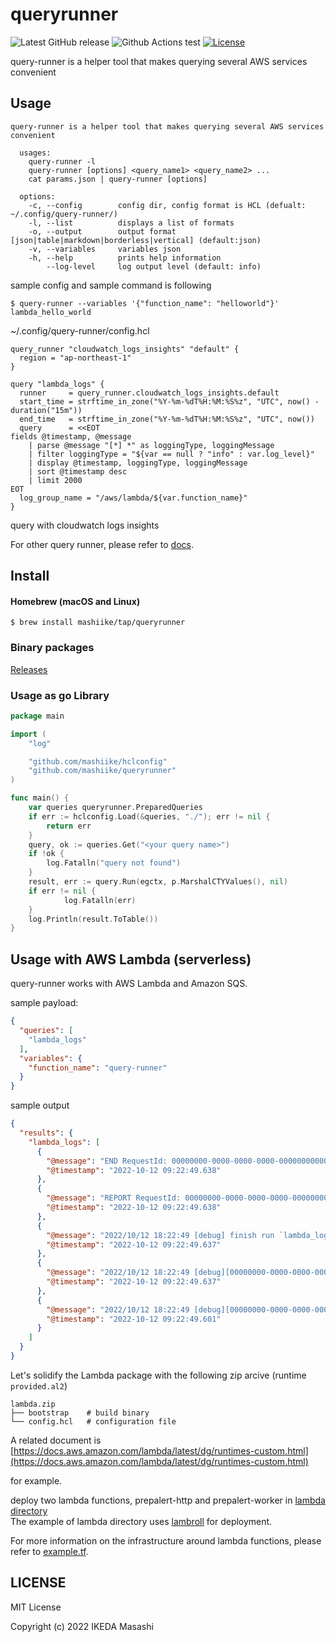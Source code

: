 # queryrunner
![Latest GitHub release](https://img.shields.io/github/release/mashiike/queryrunner.svg)
![Github Actions test](https://github.com/mashiike/queryrunner/workflows/Test/badge.svg?branch=main)
[![License](https://img.shields.io/badge/license-MIT-blue.svg)](https://github.com/mashiike/queryrunner/blob/master/LICENSE)

query-runner is a helper tool that makes querying several AWS services convenient

## Usage 

```
query-runner is a helper tool that makes querying several AWS services convenient

  usages:
    query-runner -l
    query-runner [options] <query_name1> <query_name2> ...
    cat params.json | query-runner [options]

  options:
    -c, --config        config dir, config format is HCL (defualt: ~/.config/query-runner/)
    -l, --list          displays a list of formats
    -o, --output        output format [json|table|markdown|borderless|vertical] (default:json)
    -v, --variables     variables json
    -h, --help          prints help information
        --log-level     log output level (default: info)
```

sample config and sample command is following

```
$ query-runner --variables '{"function_name": "helloworld"}' lambda_hello_world
```

~/.config/query-runner/config.hcl
```hcl
query_runner "cloudwatch_logs_insights" "default" {
  region = "ap-northeast-1"
}

query "lambda_logs" {
  runner     = query_runner.cloudwatch_logs_insights.default
  start_time = strftime_in_zone("%Y-%m-%dT%H:%M:%S%z", "UTC", now() - duration("15m"))
  end_time   = strftime_in_zone("%Y-%m-%dT%H:%M:%S%z", "UTC", now())
  query      = <<EOT
fields @timestamp, @message
    | parse @message "[*] *" as loggingType, loggingMessage
    | filter loggingType = "${var == null ? "info" : var.log_level}"
    | display @timestamp, loggingType, loggingMessage
    | sort @timestamp desc
    | limit 2000
EOT
  log_group_name = "/aws/lambda/${var.function_name}"
}
```

query with cloudwatch logs insights

For other query runner, please refer to [docs](docs/).

## Install 

#### Homebrew (macOS and Linux)

```console
$ brew install mashiike/tap/queryrunner
```

### Binary packages

[Releases](https://github.com/mashiike/queryrunner/releases)

### Usage as go Library

```go
package main 

import (
	"log"

	"github.com/mashiike/hclconfig"
	"github.com/mashiike/queryrunner"
)

func main() {
	var queries queryrunner.PreparedQueries
	if err := hclconfig.Load(&queries, "./"); err != nil {
		return err
	}
    query, ok := queries.Get("<your query name>")
	if !ok {
        log.Fatalln("query not found")
	}
	result, err := query.Run(egctx, p.MarshalCTYValues(), nil)
    if err != nil {
            log.Fatalln(err)
    }
	log.Println(result.ToTable())
}
```

## Usage with AWS Lambda (serverless)

query-runner works with AWS Lambda and Amazon SQS.

sample payload:
```json
{
  "queries": [
    "lambda_logs"
  ],
  "variables": {
    "function_name": "query-runner"
  }
}
```

sample output 
```json
{
  "results": {
    "lambda_logs": [
      {
        "@message": "END RequestId: 00000000-0000-0000-0000-000000000000\n",
        "@timestamp": "2022-10-12 09:22:49.638"
      },
      {
        "@message": "REPORT RequestId: 00000000-0000-0000-0000-000000000000\tDuration: 2336.30 ms\tBilled Duration: 2346 ms\tMemory Size: 128 MB\tMax Memory Used: 20 MB\tInit Duration: 8.97 ms\t\n",
        "@timestamp": "2022-10-12 09:22:49.638"
      },
      {
        "@message": "2022/10/12 18:22:49 [debug] finish run `lambda_logs` runner type `cloudwatch_logs_insights`\n",
        "@timestamp": "2022-10-12 09:22:49.637"
      },
      {
        "@message": "2022/10/12 18:22:49 [debug][00000000-0000-0000-0000-000000000000] query result: 0 results, 0 B scanned, 0.000000 records matched, 0.000000 recoreds scanned\n",
        "@timestamp": "2022-10-12 09:22:49.637"
      },
      {
        "@message": "2022/10/12 18:22:49 [debug][00000000-0000-0000-0000-000000000000] wating cloudwatch logs insights query elapsed_time=1.642910477s\n",
        "@timestamp": "2022-10-12 09:22:49.601"
      }
    ]
  }
}
```

Let's solidify the Lambda package with the following zip arcive (runtime `provided.al2`)

```
lambda.zip
├── bootstrap    # build binary
└── config.hcl   # configuration file
```

A related document is [https://docs.aws.amazon.com/lambda/latest/dg/runtimes-custom.html](https://docs.aws.amazon.com/lambda/latest/dg/runtimes-custom.html)

for example.

deploy two lambda functions, prepalert-http and prepalert-worker in [lambda directory](lambda/)  
The example of lambda directory uses [lambroll](https://github.com/fujiwara/lambroll) for deployment.

For more information on the infrastructure around lambda functions, please refer to [example.tf](lambda/example.tf).
## LICENSE

MIT License

Copyright (c) 2022 IKEDA Masashi

